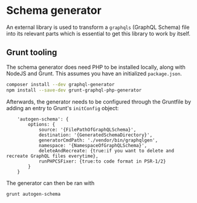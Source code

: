 # Schema generator

An external library is used to transform a `graphqls` (GraphQL Schema) file into its relevant parts which is essential to get this library to work by itself.

## Grunt tooling

The schema generator does need PHP to be installed locally, along with NodeJS and Grunt. This assumes you have an initialized `package.json`. 

```bash
composer install --dev graphql-generator
npm install --save-dev grunt-graphql-php-generator
```

Afterwards, the generator needs to be configured through the Gruntfile by adding an entry to Grunt's `initConfig` object:

```plaintext
    'autogen-schema': {
        options: {
            source: '{FilePathOfGraphQLSchema}',
            destination: '{GeneratedSchemaDirectory}',
            generatorCmdPath: './vendor/bin/graphqlgen',
            namespace: '{NamespaceOfGraphQLSchema}',
            deleteAndRecreate: {true:if you want to delete and recreate GraphQL files everytime},
            runPHPCSFixer: {true:to code format in PSR-1/2}
        }
    }
```

The generator can then be ran with 

```
grunt autogen-schema
```
